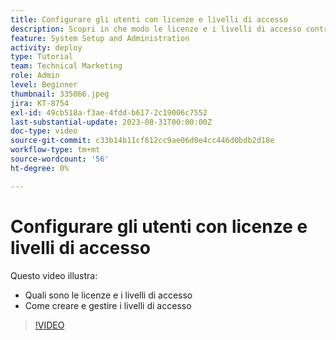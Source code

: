 ```yaml
---
title: Configurare gli utenti con licenze e livelli di accesso
description: Scopri in che modo le licenze e i livelli di accesso controllano gli accessi degli utenti. Scopri come i ruoli vengono utilizzati nel sistema.
feature: System Setup and Administration
activity: deploy
type: Tutorial
team: Technical Marketing
role: Admin
level: Beginner
thumbnail: 335066.jpeg
jira: KT-8754
exl-id: 49cb518a-f3ae-4fdd-b617-2c19006c7552
last-substantial-update: 2023-08-31T00:00:00Z
doc-type: video
source-git-commit: c33b14b11cf612cc9ae06d0e4cc446d0bdb2d18e
workflow-type: tm+mt
source-wordcount: '56'
ht-degree: 0%

---
```


# Configurare gli utenti con licenze e livelli di accesso

Questo video illustra:

* Quali sono le licenze e i livelli di accesso
* Come creare e gestire i livelli di accesso

>[!VIDEO](https://video.tv.adobe.com/v/335066/?quality=12&learn=on)
